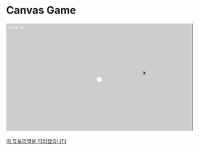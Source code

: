 # Canvas Game

![호호](./result.gif)

[이 튜토리얼을 따라했습니다](https://www.youtube.com/watch?v=eI9idPTT0c4&list=RDCMUC9Yp2yz6-pwhQuPlIDV_mjA&start_radio=1&rv=eI9idPTT0c4&t=60)
